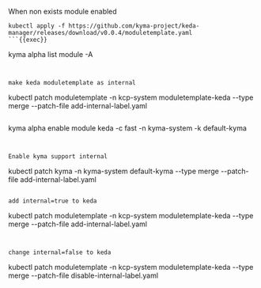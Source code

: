 When non exists module enabled
```
kubectl apply -f https://github.com/kyma-project/keda-manager/releases/download/v0.0.4/moduletemplate.yaml
```{{exec}}

```
kyma alpha list module -A
```{{exec}}


make keda moduletemplate as internal
```
kubectl patch moduletemplate -n kcp-system moduletemplate-keda --type merge --patch-file add-internal-label.yaml
```{{exec}}

```
kyma alpha enable module keda -c fast -n kyma-system -k default-kyma
```{{exec}}


Enable kyma support internal
```
kubectl patch kyma -n kyma-system default-kyma --type merge --patch-file add-internal-label.yaml
```{{exec}}

add internal=true to keda
```
kubectl patch moduletemplate -n kcp-system moduletemplate-keda --type merge --patch-file add-internal-label.yaml
```{{exec}}


change internal=false to keda
```
kubectl patch moduletemplate -n kcp-system moduletemplate-keda --type merge --patch-file disable-internal-label.yaml
```{{exec}}